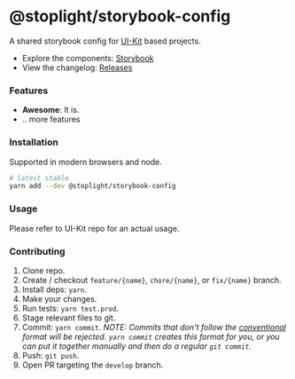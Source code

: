 # @stoplight/storybook-config

<!-- BADGES -->

A shared storybook config for [UI-Kit](https://github.com/stoplightio/ui-kit) based projects.

- Explore the components: [Storybook](https://stoplightio.github.io/storybook-config)
- View the changelog: [Releases](https://github.com/stoplightio/storybook-config/releases)

### Features

- **Awesome**: It is.
- .. more features

### Installation

Supported in modern browsers and node.

```bash
# latest stable
yarn add --dev @stoplight/storybook-config
```

### Usage

Please refer to UI-Kit repo for an actual usage.

### Contributing

1. Clone repo.
2. Create / checkout `feature/{name}`, `chore/{name}`, or `fix/{name}` branch.
3. Install deps: `yarn`.
4. Make your changes.
5. Run tests: `yarn test.prod`.
6. Stage relevant files to git.
7. Commit: `yarn commit`. _NOTE: Commits that don't follow the [conventional](https://github.com/marionebl/commitlint/tree/master/%40commitlint/config-conventional) format will be rejected. `yarn commit` creates this format for you, or you can put it together manually and then do a regular `git commit`._
8. Push: `git push`.
9. Open PR targeting the `develop` branch.
